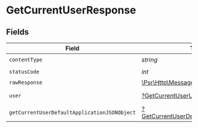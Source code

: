 # GetCurrentUserResponse


## Fields

| Field                                                                                                        | Type                                                                                                         | Required                                                                                                     | Description                                                                                                  |
| ------------------------------------------------------------------------------------------------------------ | ------------------------------------------------------------------------------------------------------------ | ------------------------------------------------------------------------------------------------------------ | ------------------------------------------------------------------------------------------------------------ |
| `contentType`                                                                                                | *string*                                                                                                     | :heavy_check_mark:                                                                                           | N/A                                                                                                          |
| `statusCode`                                                                                                 | *int*                                                                                                        | :heavy_check_mark:                                                                                           | N/A                                                                                                          |
| `rawResponse`                                                                                                | [\Psr\Http\Message\ResponseInterface](https://www.php-fig.org/psr/psr-7/#33-psrhttpmessageresponseinterface) | :heavy_minus_sign:                                                                                           | N/A                                                                                                          |
| `user`                                                                                                       | [?GetCurrentUserUser](../../models/operations/GetCurrentUserUser.md)                                         | :heavy_minus_sign:                                                                                           | User login information.                                                                                      |
| `getCurrentUserDefaultApplicationJSONObject`                                                                 | [?GetCurrentUserDefaultApplicationJSON](../../models/operations/GetCurrentUserDefaultApplicationJSON.md)     | :heavy_minus_sign:                                                                                           | Error response.                                                                                              |